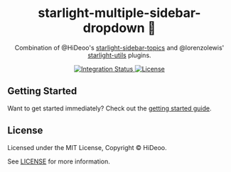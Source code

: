 <div align="center">
  <h1>starlight-multiple-sidebar-dropdown 🔽</h1>
  <p>Combination of @HiDeoo's <a href="https://github.com/HiDeoo/starlight-sidebar-topics">starlight-sidebar-topics</a> and @lorenzolewis' <a href="https://github.com/lorenzolewis/starlight-utils">starlight-utils</a> plugins.</p>
</div>

<div align="center">
  <a href="https://github.com/HiDeoo/starlight-sidebar-topics/actions/workflows/integration.yml">
    <img alt="Integration Status" src="https://github.com/HiDeoo/starlight-sidebar-topics/actions/workflows/integration.yml/badge.svg" />
  </a>
  <a href="https://github.com/HiDeoo/starlight-sidebar-topics/blob/main/LICENSE">
    <img alt="License" src="https://badgen.net/github/license/HiDeoo/starlight-sidebar-topics" />
  </a>
  <br />
</div>

## Getting Started

Want to get started immediately? Check out the [getting started guide](https://starlight-sidebar-topics.netlify.app/docs/getting-started/).

## License

Licensed under the MIT License, Copyright © HiDeoo.

See [LICENSE](https://github.com/HiDeoo/starlight-sidebar-topics/blob/main/LICENSE) for more information.
